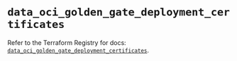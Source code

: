 # `data_oci_golden_gate_deployment_certificates`

Refer to the Terraform Registry for docs: [`data_oci_golden_gate_deployment_certificates`](https://registry.terraform.io/providers/oracle/oci/7.19.0/docs/data-sources/golden_gate_deployment_certificates).
